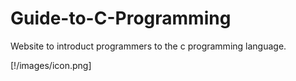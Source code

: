 # Guide-to-C-Programming

Website to introduct programmers to the c programming language.

[!/images/icon.png]
